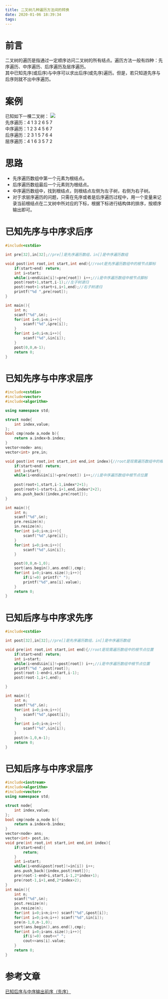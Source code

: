 ```yaml
---
title: 二叉树几种遍历方法间的转换
date: 2020-01-06 18:39:34
tags:
---
```

# 前言
二叉树的遍历是指通过一定顺序访问二叉树的所有结点。遍历方法一般有四种：先序遍历、中序遍历、后序遍历及层序遍历。<br/>
其中已知先序(或后序)与中序可以求出后序(或先序)遍历。但是，若只知道先序与后序则就不出中序遍历。
# 案例
已知如下一棵二叉树：
![](https://luhexin.github.io/images/二叉树几种遍历方法间的转换/1.png)<br/>
先序遍历：4 1 3 2 6 5 7<br/>
中序遍历：1 2 3 4 5 6 7<br/>
后序遍历：2 3 1 5 7 6 4<br/>
层序遍历：4 1 6 3 5 7 2<br/>
# 思路
- 先序遍历数组中第一个元素为根结点。
- 后序遍历数组最后一个元素则为根结点。
- 中序遍历数组中，找到根结点，则根结点左侧为左子树，右侧为右子树。
- 对于求层序遍历的问题，只需在先序或者是后序遍历过程中，用一个变量来记录当前根结点在⼆叉树中所对应的下标，根据下标进行结构体的排序，按顺序输出即可。
# 已知先序与中序求后序
``` c++
#include<cstdio>

int pre[32],in[32];//pre[]是先序遍历数组，in[]是中序遍历数组 

void post(int root,int start,int end){//root是先序遍历数组中的根节点脚标
	if(start>end) return; 
	int i=start;
	while(i<end&&in[i]!=pre[root]) i++;//i是中序遍历数组中根节点脚标
	post(root+1,start,i-1);//左子树递归
	post(root+1-start+i,i+1,end);//右子树递归
	printf("%d ",pre[root]);
}

int main(){
	int n;
	scanf("%d",&n);
	for(int i=0;i<n;i++){
		scanf("%d",&pre[i]);
	}
	for(int i=0;i<n;i++){
		scanf("%d",&in[i]);
	}
	post(0,0,n-1);
	return 0;
}
```
# 已知先序与中序求层序
``` c++
#include<cstdio>
#include<vector>
#include<algorithm>

using namespace std;

struct node{
	int index,value;
}; 
bool cmp(node a,node b){
	return a.index<b.index;
}
vector<node> ans;
vector<int> pre,in;

void post(int root,int start,int end,int index){//root是现需遍历数组中的根节点位置 
	if(start>end) return; 
	int i=start;
	while(i<end&&in[i]!=pre[root]) i++;//i是中序遍历数组中根节点位置 
	
	post(root+1,start,i-1,index*2+1);
	post(root+1-start+i,i+1,end,index*2+2);
	ans.push_back({index,pre[root]});
}

int main(){
	int n;
	scanf("%d",&n);
	pre.resize(n);
	in.resize(n);
	for(int i=0;i<n;i++){
		scanf("%d",&pre[i]);
	}
	for(int i=0;i<n;i++){
		scanf("%d",&in[i]);
	}

	post(0,0,n-1,0);
	sort(ans.begin(),ans.end(),cmp);
	for(int i=0;i<ans.size();i++){
		if(i!=0) printf(" ");
		printf("%d",ans[i].value);
	}
	return 0;
}
```
# 已知后序与中序求先序
``` c++
#include<cstdio>

int post[32],in[32];//pre[]是先序遍历数组，in[]是中序遍历数组 

void pre(int root,int start,int end){//root是现需遍历数组中的根节点位置 
	if(start>end) return; 
	int i=start;
	while(i<end&&in[i]!=post[root]) i++;//i是中序遍历数组中根节点位置 
    printf("%d ",post[root]);
	post(root-1-end+i,start,i-1);
	post(root-1,i+1,end);

}

int main(){
	int n;
	scanf("%d",&n);
	for(int i=0;i<n;i++){
		scanf("%d",&post[i]);
	}
	for(int i=0;i<n;i++){
		scanf("%d",&in[i]);
	}
	post(n-1,0,n-1);
	return 0;
}
```
# 已知后序与中序求层序
``` c++
#include<iostream>
#include<algorithm>
#include<vector>
using namespace std;

struct node{
	int index,value;
}; 
bool cmp(node a,node b){
	return a.index<b.index;
}
vector<node> ans;
vector<int> post,in;
void pre(int root,int start,int end,int index){
	if(start>end){
		return;
	}
	int i=start;
	while(i<end&&post[root]!=in[i]) i++;
	ans.push_back({index,post[root]});
	pre(root-1-end+i,start,i-1,2*index+1);
	pre(root-1,i+1,end,2*index+2);
}
int main(){
	int n;
	scanf("%d",&n);
	post.resize(n);
	in.resize(n);
	for(int i=0;i<n;i++) scanf("%d",&post[i]);
	for(int i=0;i<n;i++) scanf("%d",&in[i]);
	pre(n-1,0,n-1,0);
	sort(ans.begin(),ans.end(),cmp);
	for(int i=0;i<ans.size();i++){
		if(i!=0) cout<<" ";
		cout<<ans[i].value;
	}
	return 0;
}
```
# 参考文章
[已知后序与中序输出前序（先序）](https://www.liuchuo.net/archives/2090)

